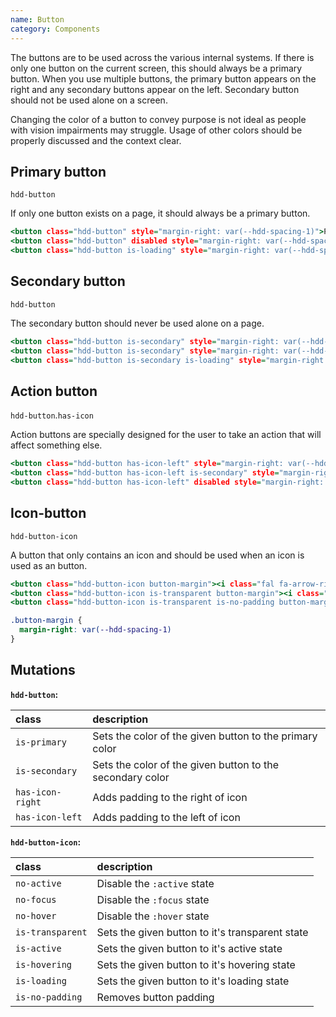 ```yaml
---
name: Button
category: Components
---
```


The buttons are to be used across the various internal systems. If there is only one button on the current screen, this should always be a primary button. When you use multiple buttons, the primary button appears on the right and any secondary buttons appear on the left. Secondary button should not be used alone on a screen.

Changing the color of a button to convey purpose is not ideal as people with vision impairments may struggle. Usage of other colors should be properly discussed and the context clear.

## Primary button
`hdd-button`

If only one button exists on a page, it should always be a primary button. 

```primary-button.html
<button class="hdd-button" style="margin-right: var(--hdd-spacing-1)">Primary</button>
<button class="hdd-button" disabled style="margin-right: var(--hdd-spacing-1)">Disabled</button>
<button class="hdd-button is-loading" style="margin-right: var(--hdd-spacing-1)">Loading</button>
```

## Secondary button
`hdd-button`

The secondary button should never be used alone on a page.

```secondary-button.html
<button class="hdd-button is-secondary" style="margin-right: var(--hdd-spacing-1)">Secondary</button>
<button class="hdd-button is-secondary" style="margin-right: var(--hdd-spacing-1)" disabled>Disabled</button>
<button class="hdd-button is-secondary is-loading" style="margin-right: var(--hdd-spacing-1)">Loading</button>
```

## Action button
`hdd-button`.`has-icon`

Action buttons are specially designed for the user to take an action that will affect something else.

```action-button.html
<button class="hdd-button has-icon-left" style="margin-right: var(--hdd-spacing-1)"><i class="fal fa-cog"></i>Action button</button>
<button class="hdd-button has-icon-left is-secondary" style="margin-right: var(--hdd-spacing-1)"><i class="fal fa-cog"></i>Action button</button>
<button class="hdd-button has-icon-left" disabled style="margin-right: var(--hdd-spacing-1)"><i class="fal fa-cog"></i>Action button</button>
```

## Icon-button
`hdd-button-icon`

A button that only contains an icon and should be used when an icon is used as an button.

```next-button.html
<button class="hdd-button-icon button-margin"><i class="fal fa-arrow-right"></i></button>
<button class="hdd-button-icon is-transparent button-margin"><i class="fal fa-arrow-right"></i></button>
<button class="hdd-button-icon is-transparent is-no-padding button-margin"><i class="fal fa-arrow-right"></i></button>
```

```next-button.css  hidden
.button-margin {
  margin-right: var(--hdd-spacing-1)
}
```

## Mutations
**`hdd-button`:**

| class | description|
| :--- | :--- |
| `is-primary` | Sets the color of the given button to the primary color |
| `is-secondary` | Sets the color of the given button to the secondary color |
| `has-icon-right` | Adds padding to the right of icon |
| `has-icon-left` | Adds padding to the left of icon |

**`hdd-button-icon`:**

| class | description|
| :--- | :--- |
| `no-active` | Disable the `:active` state |
| `no-focus` | Disable the `:focus` state |
| `no-hover` | Disable the `:hover` state |
| `is-transparent` | Sets the given button to it's transparent state |
| `is-active` | Sets the given button to it's active state |
| `is-hovering` | Sets the given button to it's hovering state |
| `is-loading` | Sets the given button to it's loading state |
| `is-no-padding` | Removes button padding |